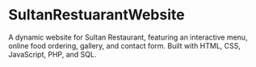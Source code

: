 # SultanRestuarantWebsite
A dynamic website for Sultan Restaurant, featuring an interactive menu, online food ordering, gallery, and contact form. Built with HTML, CSS, JavaScript, PHP, and SQL.
